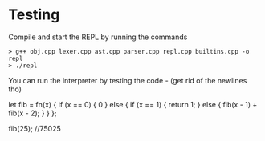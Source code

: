 # Testing
Compile and start the REPL by running the commands

```console
> g++ obj.cpp lexer.cpp ast.cpp parser.cpp repl.cpp builtins.cpp -o repl
> ./repl
```

You can run the interpreter by testing the code - 
(get rid of the newlines tho)

let fib = fn(x) {
  if (x == 0) {
    0
  } else {
    if (x == 1) {
      return 1;
    } else {
      fib(x - 1) + fib(x - 2);
    }
  }
};

fib(25); //75025